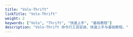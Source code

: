 ```yaml
---
title: "Volo-Thrift"
linkTitle: "Volo-Thrift"
weight: 2
keywords: ["Volo", "Thrift", "快速上手", "基础教程"]
description: "Volo-Thrift 命令行工具安装、快速上手与基础教程。"
---
```


